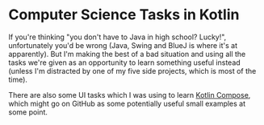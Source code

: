 # Computer Science Tasks in Kotlin

If you're thinking "you don't have to Java in high school? Lucky!", unfortunately you'd be wrong (Java, Swing and BlueJ is where it's at apparently). But I'm making the best of a bad situation and using all the tasks we're given as an opportunity to learn something useful instead (unless I'm distracted by one of my five side projects, which is most of the time). 

There are also some UI tasks which I was using to learn [Kotlin Compose](https://www.jetbrains.com/lp/compose-multiplatform/), which might go on GitHub as some potentially useful small examples at some point.